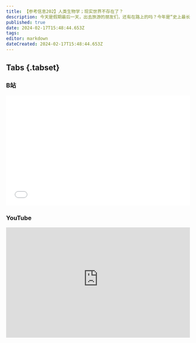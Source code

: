 ```yaml
---
title: 【参考信息202】人类生物学；现实世界不存在了？
description: 今天是假期最后一天，出去旅游的朋友们，还有在路上的吗？今年是“史上最长春节档”，总票房破80亿，刷新2021年历史最高成绩。9部电影竞争，但4部退出档期，引发“卖不好就换档期”讨论。最近AI探矿狂飙，芯片巨头股票狂飙，大模型也在狂飙，谷歌推出Gemini 1.5 Pro风头没出几小时，OpenAI再次甩出王炸，发布首个视频生成大模型Sora，让马斯克发出感慨：gg人类。恐怕要探讨哲学问题：现实世界是否不存在了。 
published: true
date: 2024-02-17T15:48:44.653Z
tags: 
editor: markdown
dateCreated: 2024-02-17T15:48:44.653Z
---
```


## Tabs {.tabset}
### B站
<div style="position: relative; padding: 30% 45%;">
<iframe style="position: absolute; width: 100%; height: 100%; left: 0; top: 0;" src="//player.bilibili.com/player.html?&bvid=BV1bF4m177Ew&page=1&as_wide=1&high_quality=1&danmaku=1&autoplay=0" scrolling="no" border="0" frameborder="no" framespacing="0" allowfullscreen="true"></iframe>
</div>

### YouTube
<div style="position: relative; padding: 30% 45%;">
<iframe style="position: absolute; top: 0; left: 0; width: 100%; height: 100%;" src="https://www.youtube-nocookie.com/embed/YouTubeVID" title="YouTube video player" frameborder="0" allow="accelerometer; autoplay; clipboard-write; encrypted-media; gyroscope; picture-in-picture" allowfullscreen></iframe>
</div>

## 